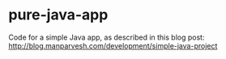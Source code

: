 # pure-java-app
Code for a simple Java app, as described in this blog post: http://blog.manparvesh.com/development/simple-java-project
